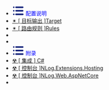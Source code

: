 -  <span style='color:Blue'><img src="wwwroot/images/MB.svg" alt="" style="margin-bottom:-4px" />&nbsp;配置说明 </span>
-  [✴ [ 目标输出 ]Target](k1.0.0)
-  [✴ [ 路由规则 ]Rules](k2.0.0)
-  
-  
-  <span style='color:Blue'><img src="wwwroot/images/MB.svg" alt="" style="margin-bottom:-4px" />&nbsp;附录</span>
-  [☢ [ 集成 ] C#](T1.0.0)
-  [☢ [ 控制台 ]NLog.Extensions.Hosting](T2.0.0)
-  [☢ [ 控制台 ]NLog.Web.AspNetCore](T3.0.0)
-  



